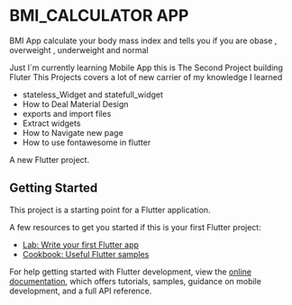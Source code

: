 # BMI_CALCULATOR APP
BMI App calculate your body mass index and tells you if you are obase , overweight , underweight and normal

Just I`m currently learning Mobile App this is The Second Project building Fluter
This Projects covers a lot of new carrier of my knowledge I learned 

<ul>
<li>stateless_Widget and statefull_widget</li>
<li>How to Deal Material Design</li>
<li>exports and import files</li>
<li>Extract widgets</li>
<li>How to Navigate new page</li>
<li>How to use fontawesome in flutter</li>
</ul> 
A new Flutter project.

## Getting Started

This project is a starting point for a Flutter application.

A few resources to get you started if this is your first Flutter project:

- [Lab: Write your first Flutter app](https://docs.flutter.dev/get-started/codelab)
- [Cookbook: Useful Flutter samples](https://docs.flutter.dev/cookbook)

For help getting started with Flutter development, view the
[online documentation](https://docs.flutter.dev/), which offers tutorials,
samples, guidance on mobile development, and a full API reference.
